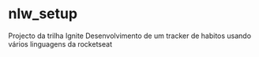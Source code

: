 # nlw_setup
Projecto da trilha Ignite
 Desenvolvimento de um tracker de habitos usando vários linguagens da rocketseat 